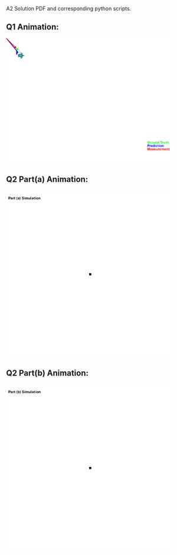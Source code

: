 A2 Solution PDF and corresponding python scripts.  

## Q1 Animation:
<img src="animation_(1).gif" width="450" alt="Q1">

## Q2 Part(a) Animation:
<img src="animation-2a.gif" width="450" alt="Q2a">

## Q2 Part(b) Animation:
<img src="animation-2b.gif" width="450" alt="Q2b">
